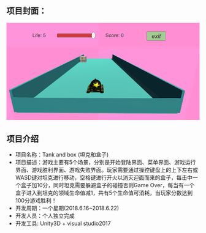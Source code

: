 ## 项目封面：

![](tankandbox.png)



## 项目介绍

- 项目名称：Tank and box (坦克和盒子)
- 项目描述：游戏主要有5个场景，分别是开始登陆界面、菜单界面、游戏运行界面、游戏胜利界面、游戏失败界面。玩家需要通过操控键盘上的上下左右或WASD键对坦克进行移动，空格键进行开火以消灭迎面而来的盒子，每击中一个盒子加10分，同时坦克需要躲避盒子的碰撞否则Game Over，每当有一个盒子进入到坦克的领域生命值减1，共有5个生命值可消耗，当玩家分数达到100分游戏胜利！
- 开发周期：一个星期(2018.6.16~2018.6.22)
- 开发人员：个人独立完成
- 开发工具:   Unity3D +  visual studio2017

